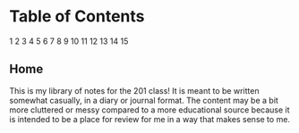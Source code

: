 # Table of Contents

1
2
3
4
5
6
7
8
9
10
11
12
13
14
15
<!-- Actual links and  content to come -->
## Home

This is my library of notes for the 201 class! It is meant to be written somewhat casually, in a diary or journal format. The content may be a bit more cluttered or messy compared to a more educational source because it is intended to be a place for review for me in a way that makes sense to me.
